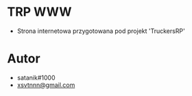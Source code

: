 # TRP WWW
- Strona internetowa przygotowana pod projekt 'TruckersRP'

# Autor
- satanik#1000
- xsvtnnn@gmail.com